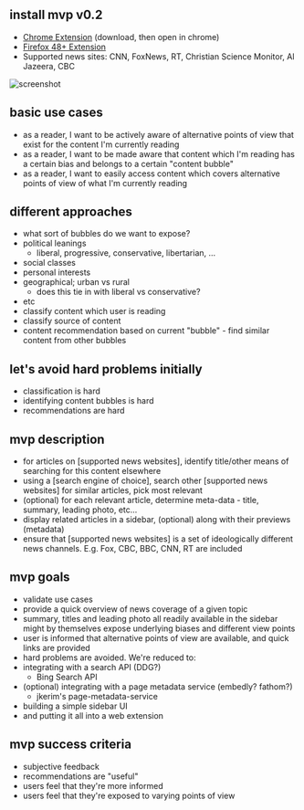 ## install mvp v0.2
- [Chrome Extension](https://github.com/grigoryk/differo/releases/download/v0.2/differo-0.2.crx) (download, then open in chrome)
- [Firefox 48+ Extension](https://github.com/grigoryk/differo/releases/download/v0.2/differo-0.2.xpi)
- Supported news sites: CNN, FoxNews, RT, Christian Science Monitor, Al Jazeera, CBC

![screenshot](http://i.imgur.com/BNahiik.png)

## basic use cases
- as a reader, I want to be actively aware of alternative points of view that exist for the content I'm currently reading
- as a reader, I want to be made aware that content which I'm reading has a certain bias and belongs to a certain "content bubble"
- as a reader, I want to easily access content which covers alternative points of view of what I'm currently reading

## different approaches
- what sort of bubbles do we want to expose?
 - political leanings
   - liberal, progressive, conservative, libertarian, ...
 - social classes
 - personal interests
 - geographical; urban vs rural
   - does this tie in with liberal vs conservative?
 - etc
- classify content which user is reading
- classify source of content
- content recommendation based on current "bubble" - find similar content from other bubbles

## let's avoid hard problems initially
- classification is hard
- identifying content bubbles is hard
- recommendations are hard

## mvp description
- for articles on [supported news websites], identify title/other means of searching for this content elsewhere
- using a [search engine of choice], search other [supported news websites] for similar articles, pick most relevant
- (optional) for each relevant article, determine meta-data - title, summary, leading photo, etc...
- display related articles in a sidebar, (optional) along with their previews (metadata)
- ensure that [supported news websites] is a set of ideologically different news channels. E.g. Fox, CBC, BBC, CNN, RT are included

## mvp goals
- validate use cases
- provide a quick overview of news coverage of a given topic
- summary, titles and leading photo all readily available in the sidebar might by themselves expose underlying biases and different view points
- user is informed that alternative points of view are available, and quick links are provided
- hard problems are avoided. We're reduced to:
 - integrating with a search API (DDG?)
   - Bing Search API
 - (optional) integrating with a page metadata service (embedly? fathom?)
   - jkerim's page-metadata-service
 - building a simple sidebar UI
 - and putting it all into a web extension

## mvp success criteria
- subjective feedback
- recommendations are "useful"
- users feel that they're more informed
- users feel that they're exposed to varying points of view
